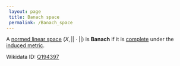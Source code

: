 ```yaml
---
 layout: page
 title: Banach space
 permalink: /Banach_space
---
```

A [normed linear space](https://defsmath.github.io/DefsMath/normed_linear_space) $(X, ||\cdot||)$ is **Banach** if it is [complete](https://defsmath.github.io/DefsMath/complete_metric_space) under the [induced metric](https://defsmath.github.io/DefsMath/norm_induces_metric).

Wikidata ID: [Q194397](https://www.wikidata.org/wiki/Q194397)